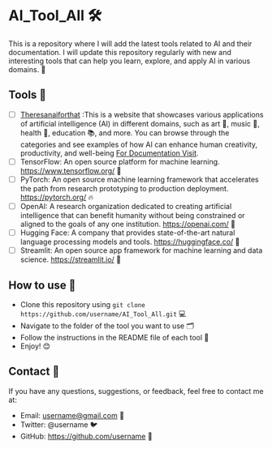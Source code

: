 # AI_Tool_All 🛠️

This is a repository where I will add the latest tools related to AI and their documentation. I will update this repository regularly with new and interesting tools that can help you learn, explore, and apply AI in various domains. 🚀

## Tools 🧰
- [ ] [Theresanaiforthat](https://theresanaiforthat.com/) :This is a website that showcases various applications of artificial intelligence (AI) in different domains, such as art 🎨, music 🎵, health 💊, education 📚, and more. You can browse through the categories and see examples of how AI can enhance human creativity, productivity, and well-being [For Documentation Visit](https://github.com/sachin-dtu/AI_Tool_All/blob/main/There_s_An_AI.md).
- [ ] TensorFlow: An open source platform for machine learning. https://www.tensorflow.org/ 🧠
- [ ] PyTorch: An open source machine learning framework that accelerates the path from research prototyping to production deployment. https://pytorch.org/ 🔥
- [ ] OpenAI: A research organization dedicated to creating artificial intelligence that can benefit humanity without being constrained or aligned to the goals of any one institution. https://openai.com/ 🤖
- [ ] Hugging Face: A company that provides state-of-the-art natural language processing models and tools. https://huggingface.co/ 🤗
- [ ] Streamlit: An open source app framework for machine learning and data science. https://streamlit.io/ 🌊

## How to use 🙌

- Clone this repository using `git clone https://github.com/username/AI_Tool_All.git` 💻
- Navigate to the folder of the tool you want to use 🗂️
- Follow the instructions in the README file of each tool 📝
- Enjoy! 😊

## Contact 📧

If you have any questions, suggestions, or feedback, feel free to contact me at:

- Email: username@gmail.com 📩
- Twitter: @username 🐦
- GitHub: https://github.com/username 🐙
